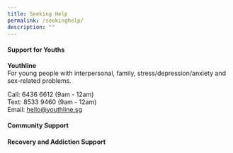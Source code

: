 ```yaml
---
title: Seeking Help
permalink: /seekinghelp/
description: ""
---
```

#### Support for Youths

**Youthline** 
<br> For young people with interpersonal, family, stress/depression/anxiety and sex-related problems.

 Call: 6436 6612 (9am - 12am)
<br> Text: 8533 9460 (9am - 12am)
<br> Email: hello@youthline.sg




#### Community Support

#### Recovery and Addiction Support